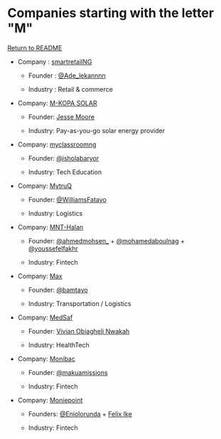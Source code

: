 # Companies starting with the letter "M"

[Return to README](../README.md)

- Company : [smartretailNG](https://twitter.com/smartretailng)

  - Founder : [@Ade_lekannnn](https://twitter.com/Ade_lekannnn)

  - Industry : Retail & commerce

- Company: [M-KOPA SOLAR]()

  - Founder: [Jesse Moore](https://twitter.com/jessemoore)

  - Industry: Pay-as-you-go solar energy provider
  
- Company: [myclassroomng]()

  - Founder: [@isholabaryor](https://twitter.com/isholabaryor)

  - Industry: Tech Education

- Company: [MytruQ](https://mytruq.com/)

  - Founder: [@WilliamsFatayo](https://twitter.com/WilliamsFatayo)

  - Industry: Logistics

- Company: [MNT-Halan](https://mnt-halan.com)

  - Founder: [@ahmedmohsen_](https://twitter.com/ahmedmohsen_) + [@mohamedaboulnag](https://twitter.com/mohamedaboulnag) + [@youssefelfakhr](https://twitter.com/youssefelfakhr)

  - Industry: Fintech

- Company: [Max](https://www.max.ng/)

  - Founder: [@bamtayo](https://twitter.com/bamtayo)

  - Industry: Transportation / Logistics
 
  
- Company: [MedSaf](https://www.medsaf.com/)

  - Founder: [Vivian Obiagheli Nwakah](https://www.viviannwakah.com)

  - Industry: HealthTech
 
- Company: [Monibac](https://www.monibac.com/)

  - Founder: [@makuamissions](https://twitter.com/makuamissions)

  - Industry: Fintech

- Company: [Moniepoint](https://moniepoint.com/ng)

  - Founders: [@Eniolorunda](https://twitter.com/Eniolorunda) + [Felix Ike](https://www.linkedin.com/in/felix-ike-b9747158/)

  - Industry: Fintech
